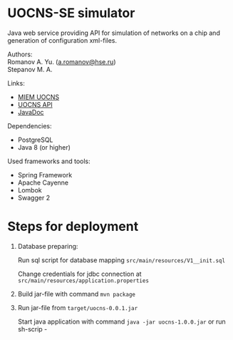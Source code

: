 # UOCNS-SE simulator
Java web service providing API for simulation of networks on a chip and generation of configuration xml-files.
      
Authors:      
Romanov A. Yu. (a.romanov@hse.ru)      
Stepanov M. A.    

Links:
- [MIEM UOCNS](http://miem-uocns.ru)
- [UOCNS API](http://miem-uocns.ru/swagger-ui.html)
- [JavaDoc](http://miem-uocns.ru/doc/index.html)



Dependencies:
- PostgreSQL
- Java 8 (or higher)


Used frameworks and tools:
- Spring Framework
- Apache Cayenne
- Lombok
- Swagger 2


# Steps for deployment
1. Database preparing:

   Run sql script for database mapping `src/main/resources/V1__init.sql`

   Change credentials for jdbc connection at `src/main/resources/application.properties`
   
2. Build jar-file with command `mvn package`

3. Run jar-file from `target/uocns-0.0.1.jar`
   
   Start java application with command ```java -jar uocns-1.0.0.jar``` or run sh-scrip -
